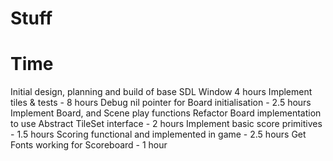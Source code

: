 # Stuff


# Time 

Initial design, planning and build of base SDL Window 4 hours
Implement tiles & tests - 8 hours
Debug nil pointer for Board initialisation - 2.5 hours
Implement Board, and Scene play functions 
Refactor Board implementation to use Abstract TileSet interface - 2 hours
Implement basic score primitives - 1.5 hours
Scoring functional and implemented in game - 2.5 hours
Get Fonts working for Scoreboard - 1 hour